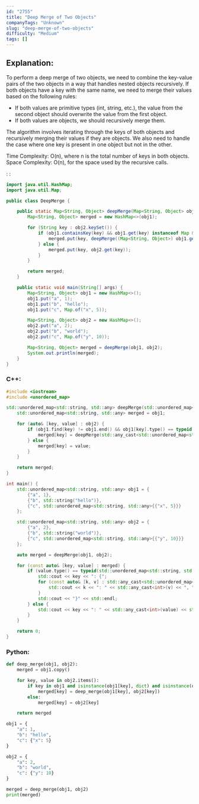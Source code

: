 ```yaml
---
id: "2755"
title: "Deep Merge of Two Objects"
companyTags: "Unknown"
slug: "deep-merge-of-two-objects"
difficulty: "Medium"
tags: []
---
```


## Explanation:

To perform a deep merge of two objects, we need to combine the key-value pairs of the two objects in a way that handles nested objects recursively. If both objects have a key with the same name, we need to merge their values based on the following rules:
- If both values are primitive types (int, string, etc.), the value from the second object should overwrite the value from the first object.
- If both values are objects, we should recursively merge them.

The algorithm involves iterating through the keys of both objects and recursively merging their values if they are objects. We also need to handle the case where one key is present in one object but not in the other.

Time Complexity: O(n), where n is the total number of keys in both objects.
Space Complexity: O(n), for the space used by the recursive calls.

:
:
```java
import java.util.HashMap;
import java.util.Map;

public class DeepMerge {

    public static Map<String, Object> deepMerge(Map<String, Object> obj1, Map<String, Object> obj2) {
        Map<String, Object> merged = new HashMap<>(obj1);

        for (String key : obj2.keySet()) {
            if (obj1.containsKey(key) && obj1.get(key) instanceof Map && obj2.get(key) instanceof Map) {
                merged.put(key, deepMerge((Map<String, Object>) obj1.get(key), (Map<String, Object>) obj2.get(key)));
            } else {
                merged.put(key, obj2.get(key));
            }
        }

        return merged;
    }

    public static void main(String[] args) {
        Map<String, Object> obj1 = new HashMap<>();
        obj1.put("a", 1);
        obj1.put("b", "hello");
        obj1.put("c", Map.of("x", 5));

        Map<String, Object> obj2 = new HashMap<>();
        obj2.put("a", 2);
        obj2.put("b", "world");
        obj2.put("c", Map.of("y", 10));

        Map<String, Object> merged = deepMerge(obj1, obj2);
        System.out.println(merged);
    }
}
```

### C++:
```cpp
#include <iostream>
#include <unordered_map>

std::unordered_map<std::string, std::any> deepMerge(std::unordered_map<std::string, std::any>& obj1, std::unordered_map<std::string, std::any>& obj2) {
    std::unordered_map<std::string, std::any> merged = obj1;

    for (auto& [key, value] : obj2) {
        if (obj1.find(key) != obj1.end() && obj1[key].type() == typeid(std::unordered_map<std::string, std::any>) && value.type() == typeid(std::unordered_map<std::string, std::any>)) {
            merged[key] = deepMerge(std::any_cast<std::unordered_map<std::string, std::any>&>(obj1[key]), std::any_cast<std::unordered_map<std::string, std::any>&>(value));
        } else {
            merged[key] = value;
        }
    }

    return merged;
}

int main() {
    std::unordered_map<std::string, std::any> obj1 = {
        {"a", 1},
        {"b", std::string("hello")},
        {"c", std::unordered_map<std::string, std::any>{{"x", 5}}}
    };

    std::unordered_map<std::string, std::any> obj2 = {
        {"a", 2},
        {"b", std::string("world")},
        {"c", std::unordered_map<std::string, std::any>{{"y", 10}}}
    };

    auto merged = deepMerge(obj1, obj2);

    for (const auto& [key, value] : merged) {
        if (value.type() == typeid(std::unordered_map<std::string, std::any>)) {
            std::cout << key << ": {";
            for (const auto& [k, v] : std::any_cast<std::unordered_map<std::string, std::any>>(value)) {
                std::cout << k << ": " << std::any_cast<int>(v) << ", ";
            }
            std::cout << "}" << std::endl;
        } else {
            std::cout << key << ": " << std::any_cast<int>(value) << std::endl;
        }
    }

    return 0;
}
```

### Python:
```python
def deep_merge(obj1, obj2):
    merged = obj1.copy()

    for key, value in obj2.items():
        if key in obj1 and isinstance(obj1[key], dict) and isinstance(obj2[key], dict):
            merged[key] = deep_merge(obj1[key], obj2[key])
        else:
            merged[key] = obj2[key]

    return merged

obj1 = {
    "a": 1,
    "b": "hello",
    "c": {"x": 5}
}

obj2 = {
    "a": 2,
    "b": "world",
    "c": {"y": 10}
}

merged = deep_merge(obj1, obj2)
print(merged)
```